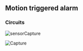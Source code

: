 ## Motion triggered alarm

### Circuits
![sensorCapture](https://user-images.githubusercontent.com/67919419/177264475-5518a7d4-cf84-41d8-93e3-95fceb89ab1a.PNG)


![Capture](https://user-images.githubusercontent.com/67919419/177333269-08698c86-39f4-4682-9657-adefff670218.PNG)
